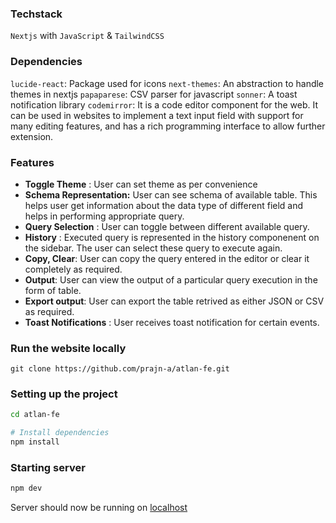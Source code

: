 ### Techstack

`Nextjs` with `JavaScript` & `TailwindCSS`

### Dependencies

`lucide-react`: Package used for icons
`next-themes`: An abstraction to handle themes in nextjs
`papaparese`: CSV parser for javascript
`sonner`: A toast notification library
`codemirror`: It is a code editor component for the web. It can be used in websites to implement a text input field with support for many editing features, and has a rich programming interface to allow further extension.

### Features

- **Toggle Theme** : User can set theme as per convenience
- **Schema Representation:** User can see schema of available table. This helps user get information about the data type of different field and helps in performing appropriate query.
- **Query Selection** : User can toggle between different available query.
- **History** : Executed query is represented in the history componenent on the sidebar. The user can select these query to execute again.
- **Copy, Clear**: User can copy the query entered in the editor or clear it completely as required.
- **Output**: User can view the output of a particular query execution in the form of table.
- **Export output**: User can export the table retrived as either JSON or CSV as required.
- **Toast Notifications** : User receives toast notification for certain events.

### Run the website locally

```
git clone https://github.com/prajn-a/atlan-fe.git
```

### Setting up the project

```bash
cd atlan-fe

# Install dependencies
npm install
```

### Starting server

```bash
npm dev
```

Server should now be running on [localhost](https://localhost:3000)

